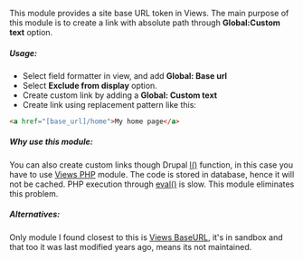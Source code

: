 This module provides a site base URL token in Views. The main purpose of this
module is to create a link with absolute path through **Global:Custom text**
option.

##### Usage:
- Select field formatter in view, and add **Global: Base url**
- Select **Exclude from display** option.
- Create custom link by adding a **Global: Custom text**
- Create link using replacement pattern like this:
```html
<a href="[base_url]/home">My home page</a>
```

##### Why use this module:
You can also create custom links though Drupal
[l()](https://api.drupal.org/api/drupal/includes!common.inc/function/l)
function, in this case you have to use
[Views PHP](https://www.drupal.org/project/views_php) module. The code is stored
in database, hence it will not be cached. PHP execution through
[eval()](http://www.php.net/manual/en/function.eval.php) is slow.
This module eliminates this problem.

##### Alternatives:
Only module I found closest to this is
[Views BaseURL](https://www.drupal.org/sandbox/ergonlogic/1274240), it's in
sandbox and that too it was last modified years ago, means its not maintained.
